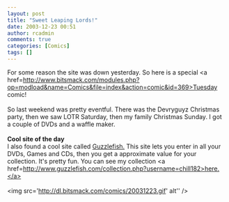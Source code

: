 ```yaml
---
layout: post
title: "Sweet Leaping Lords!"
date: 2003-12-23 00:51
author: rcadmin
comments: true
categories: [Comics]
tags: []
---
```

For some reason the site was down yesterday. So here is a special <a href=http://www.bitsmack.com/modules.php?op=modload&name=Comics&file=index&action=comic&id=369>Tuesday comic!</a>
<br />
<br />
So last weekend was pretty eventful. There was the Devryguyz Christmas party, then we saw LOTR Saturday, then my family Christmas Sunday. I got a couple of DVDs and a waffle maker. 
<br />
<br />
<b>Cool site of the day</b>
<br />
I also found a cool site called <a href=http://www.guzzlefish.com>Guzzlefish.</a> This site lets you enter in all your DVDs, Games and CDs, then you get a approximate value for your collection. It's pretty fun. You can see my collection <a href=http://www.guzzlefish.com/collection.php?username=chill182>here.</a><br /><br /><!--more--><img src='http://dl.bitsmack.com/comics/20031223.gif' alt'' />
